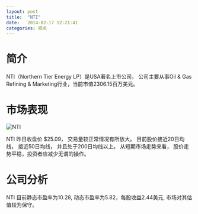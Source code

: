```yaml
---
layout: post
title:  "NTI"
date:   2014-02-17 12:21:41
categories: 观点
---
```


# 简介
NTI（Northern Tier Energy LP）是USA著名上市公司，
公司主要从事Oil & Gas Refining & Marketing行业，当前市值2306.15百万美元。

# 市场表现

![NTI](http://finviz.com/chart.ashx?t=NTI&ty=c&ta=1&p=d&s=l)

NTI 昨日收盘价 $25.09，
交易量较正常情况有所放大。
目前股价接近20日均线，
接近50日均线，
并且处于200日均线以上。
从短期市场走势来看，
股价走势平稳，投资者应减少无谓的操作。

# 公司分析
NTI 目前静态市盈率为10.28, 动态市盈率为5.82，每股收益2.44美元,
市场对其估值较为保守。
